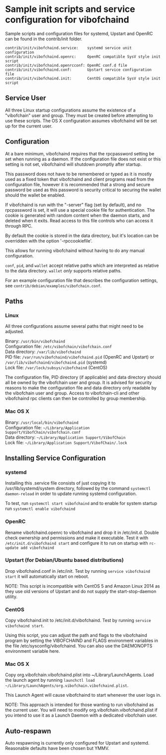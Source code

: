 Sample init scripts and service configuration for vibofchaind
==========================================================

Sample scripts and configuration files for systemd, Upstart and OpenRC
can be found in the contrib/init folder.

    contrib/init/vibofchaind.service:    systemd service unit configuration
    contrib/init/vibofchaind.openrc:     OpenRC compatible SysV style init script
    contrib/init/vibofchaind.openrcconf: OpenRC conf.d file
    contrib/init/vibofchaind.conf:       Upstart service configuration file
    contrib/init/vibofchaind.init:       CentOS compatible SysV style init script

Service User
---------------------------------

All three Linux startup configurations assume the existence of a "vibofchain" user
and group.  They must be created before attempting to use these scripts.
The OS X configuration assumes vibofchaind will be set up for the current user.

Configuration
---------------------------------

At a bare minimum, vibofchaind requires that the rpcpassword setting be set
when running as a daemon.  If the configuration file does not exist or this
setting is not set, vibofchaind will shutdown promptly after startup.

This password does not have to be remembered or typed as it is mostly used
as a fixed token that vibofchaind and client programs read from the configuration
file, however it is recommended that a strong and secure password be used
as this password is security critical to securing the wallet should the
wallet be enabled.

If vibofchaind is run with the "-server" flag (set by default), and no rpcpassword is set,
it will use a special cookie file for authentication. The cookie is generated with random
content when the daemon starts, and deleted when it exits. Read access to this file
controls who can access it through RPC.

By default the cookie is stored in the data directory, but it's location can be overridden
with the option '-rpccookiefile'.

This allows for running vibofchaind without having to do any manual configuration.

`conf`, `pid`, and `wallet` accept relative paths which are interpreted as
relative to the data directory. `wallet` *only* supports relative paths.

For an example configuration file that describes the configuration settings,
see `contrib/debian/examples/vibofchain.conf`.

Paths
---------------------------------

### Linux

All three configurations assume several paths that might need to be adjusted.

Binary:              `/usr/bin/vibofchaind`  
Configuration file:  `/etc/vibofchain/vibofchain.conf`  
Data directory:      `/var/lib/vibofchaind`  
PID file:            `/var/run/vibofchaind/vibofchaind.pid` (OpenRC and Upstart) or `/var/lib/vibofchaind/vibofchaind.pid` (systemd)  
Lock file:           `/var/lock/subsys/vibofchaind` (CentOS)  

The configuration file, PID directory (if applicable) and data directory
should all be owned by the vibofchain user and group.  It is advised for security
reasons to make the configuration file and data directory only readable by the
vibofchain user and group.  Access to vibofchain-cli and other vibofchaind rpc clients
can then be controlled by group membership.

### Mac OS X

Binary:              `/usr/local/bin/vibofchaind`  
Configuration file:  `~/Library/Application Support/VibofChain/vibofchain.conf`  
Data directory:      `~/Library/Application Support/VibofChain`  
Lock file:           `~/Library/Application Support/VibofChain/.lock`  

Installing Service Configuration
-----------------------------------

### systemd

Installing this .service file consists of just copying it to
/usr/lib/systemd/system directory, followed by the command
`systemctl daemon-reload` in order to update running systemd configuration.

To test, run `systemctl start vibofchaind` and to enable for system startup run
`systemctl enable vibofchaind`

### OpenRC

Rename vibofchaind.openrc to vibofchaind and drop it in /etc/init.d.  Double
check ownership and permissions and make it executable.  Test it with
`/etc/init.d/vibofchaind start` and configure it to run on startup with
`rc-update add vibofchaind`

### Upstart (for Debian/Ubuntu based distributions)

Drop vibofchaind.conf in /etc/init.  Test by running `service vibofchaind start`
it will automatically start on reboot.

NOTE: This script is incompatible with CentOS 5 and Amazon Linux 2014 as they
use old versions of Upstart and do not supply the start-stop-daemon utility.

### CentOS

Copy vibofchaind.init to /etc/init.d/vibofchaind. Test by running `service vibofchaind start`.

Using this script, you can adjust the path and flags to the vibofchaind program by
setting the VIBOFCHAIND and FLAGS environment variables in the file
/etc/sysconfig/vibofchaind. You can also use the DAEMONOPTS environment variable here.

### Mac OS X

Copy org.vibofchain.vibofchaind.plist into ~/Library/LaunchAgents. Load the launch agent by
running `launchctl load ~/Library/LaunchAgents/org.vibofchain.vibofchaind.plist`.

This Launch Agent will cause vibofchaind to start whenever the user logs in.

NOTE: This approach is intended for those wanting to run vibofchaind as the current user.
You will need to modify org.vibofchain.vibofchaind.plist if you intend to use it as a
Launch Daemon with a dedicated vibofchain user.

Auto-respawn
-----------------------------------

Auto respawning is currently only configured for Upstart and systemd.
Reasonable defaults have been chosen but YMMV.
